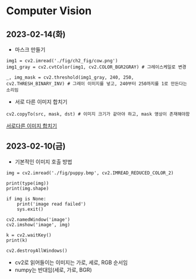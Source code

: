 # Computer Vision
## 2023-02-14(화)
- 마스크 만들기
```
img1 = cv2.imread('./fig/ch2_fig/cow.png')
img1_gray = cv2.cvtColor(img1, cv2.COLOR_BGR2GRAY) # 그레이스케일로 변경

_, img_mask = cv2.threshold(img1_gray, 240, 250, cv2.THRESH_BINARY_INV) # 그레이 이미지를 넣고, 240부터 250까지를 1로 만든다는 소리임
```

- 서로 다른 이미지 합치기
```
cv2.copyTo(src, mask, dst) # 이미지 크기가 같아야 하고, mask 영상이 존재해야함
```

[서로다른 이미지 합치기](https://yeko90.tistory.com/entry/opencv-%EB%91%90-%EC%9D%B4%EB%AF%B8%EC%A7%80-%ED%95%A9%EC%B9%98%EB%8A%94-%EB%B0%A9%EB%B2%95-%ED%81%AC%EA%B8%B0-%EB%8B%A4%EB%A5%B8-%EC%9D%B4%EB%AF%B8%EC%A7%80)


## 2023-02-10(금)
- 기본적인 이미지 호출 방법
```
img = cv2.imread('./fig/puppy.bmp', cv2.IMREAD_REDUCED_COLOR_2)

print(type(img))
print(img.shape)

if img is None:
    print('image read failed')
    sys.exit()

cv2.namedWindow('image')
cv2.imshow('image', img)

k = cv2.waitKey()
print(k)

cv2.destroyAllWindows()
```
- cv2로 읽어들이는 이미지는 가로, 세로, RGB 순서임
- numpy는 반대임(세로, 가로, BGR)
